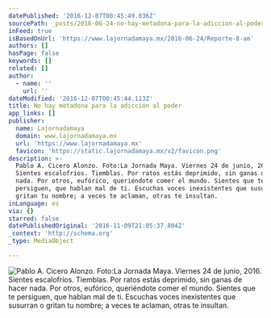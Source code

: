 ```yaml
---
datePublished: '2016-12-07T00:45:49.036Z'
sourcePath: _posts/2016-06-24-no-hay-metadona-para-la-adiccion-al-poder.md
inFeed: true
isBasedOnUrl: 'https://www.lajornadamaya.mx/2016-06-24/Reporte-8-am'
authors: []
hasPage: false
keywords: []
related: []
author:
  - name: ''
    url: ''
dateModified: '2016-12-07T00:45:44.113Z'
title: No hay metadona para la adicción al poder
app_links: []
publisher:
  name: Lajornadamaya
  domain: www.lajornadamaya.mx
  url: 'https://www.lajornadamaya.mx'
  favicon: 'https://static.lajornadamaya.mx/v2/favicon.png'
description: >-
  Pablo A. Cicero Alonzo. Foto:La Jornada Maya. Viernes 24 de junio, 2016.
  Sientes escalofríos. Tiemblas. Por ratos estás deprimido, sin ganas de hacer
  nada. Por otros, eufórico, queriéndote comer el mundo. Sientes que te
  persiguen, que hablan mal de ti. Escuchas voces inexistentes que susurran o
  gritan tu nombre; a veces te aclaman, otras te insultan.
inLanguage: es
via: {}
starred: false
datePublishedOriginal: '2016-11-09T21:05:37.804Z'
_context: 'http://schema.org'
_type: MediaObject

---
```

![Pablo A. Cicero Alonzo. Foto:La Jornada Maya. Viernes 24 de junio, 2016. Sientes escalofríos. Tiemblas. Por ratos estás deprimido, sin ganas de hacer nada. Por otros, eufórico, queriéndote comer el mundo. Sientes que te persiguen, que hablan mal de ti. Escuchas voces inexistentes que susurran o gritan tu nombre; a veces te aclaman, otras te insultan.](https://the-grid-user-content.s3-us-west-2.amazonaws.com/a5e5de34-7f61-4388-a3a3-62fd10918d08.png)